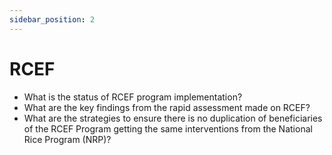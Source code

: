 ```yaml
---
sidebar_position: 2
---
```


# RCEF

- What is the status of RCEF program implementation?
- What are the key findings from the rapid assessment made on RCEF?
- What are the strategies to ensure there is no duplication of beneficiaries of the RCEF Program getting the same interventions from the National Rice Program (NRP)?
